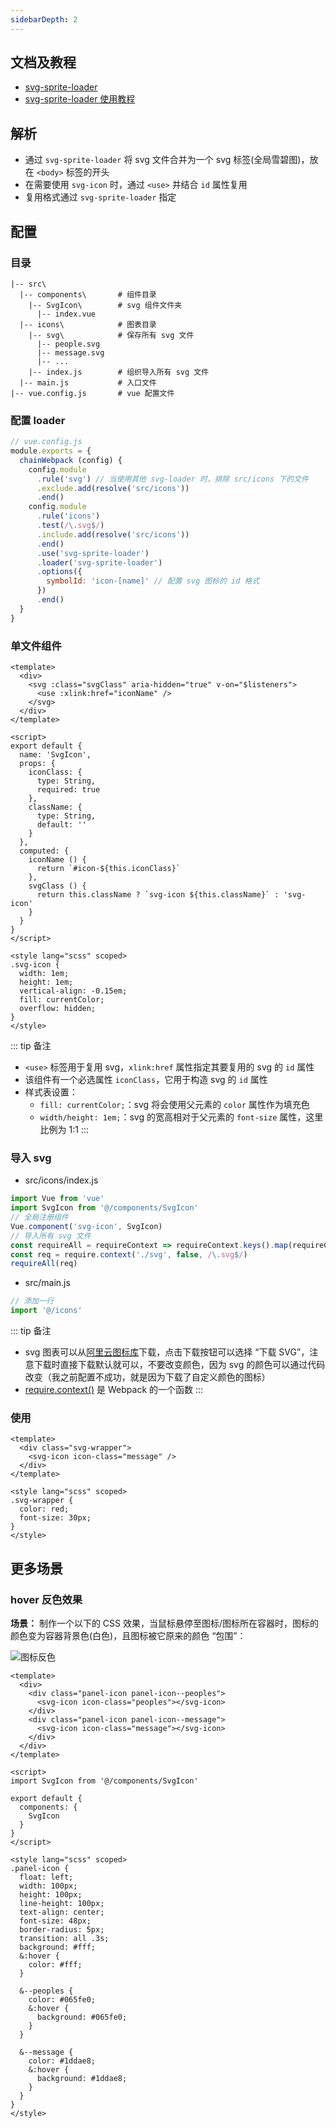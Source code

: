 ```yaml
---
sidebarDepth: 2
---
```


## 文档及教程

+ [svg-sprite-loader](https://github.com/JetBrains/svg-sprite-loader)
+ [svg-sprite-loader 使用教程](https://www.jianshu.com/p/70f9c9268c83)



## 解析

+ 通过 `svg-sprite-loader` 将 svg 文件合并为一个 svg 标签(全局雪碧图)，放在 `<body>` 标签的开头
+ 在需要使用 `svg-icon` 时，通过 `<use>` 并结合 `id` 属性复用
+ 复用格式通过 `svg-sprite-loader` 指定


## 配置

### 目录

```
|-- src\
  |-- components\       # 组件目录
    |-- SvgIcon\        # svg 组件文件夹
      |-- index.vue
  |-- icons\            # 图表目录
    |-- svg\            # 保存所有 svg 文件
      |-- people.svg
      |-- message.svg
      |-- ...
    |-- index.js        # 组织导入所有 svg 文件
  |-- main.js           # 入口文件
|-- vue.config.js       # vue 配置文件
```

### 配置 loader

```js
// vue.config.js
module.exports = {
  chainWebpack (config) {
    config.module
      .rule('svg') // 当使用其他 svg-loader 时，排除 src/icons 下的文件
      .exclude.add(resolve('src/icons'))
      .end()
    config.module
      .rule('icons')
      .test(/\.svg$/)
      .include.add(resolve('src/icons'))
      .end()
      .use('svg-sprite-loader')
      .loader('svg-sprite-loader')
      .options({
        symbolId: 'icon-[name]' // 配置 svg 图标的 id 格式
      })
      .end()
  }
}
```

### 单文件组件

```vue
<template>
  <div>
    <svg :class="svgClass" aria-hidden="true" v-on="$listeners">
      <use :xlink:href="iconName" />
    </svg>
  </div>
</template>

<script>
export default {
  name: 'SvgIcon',
  props: {
    iconClass: {
      type: String,
      required: true
    },
    className: {
      type: String,
      default: ''
    }
  },
  computed: {
    iconName () {
      return `#icon-${this.iconClass}`
    },
    svgClass () {
      return this.className ? `svg-icon ${this.className}` : 'svg-icon'
    }
  }
}
</script>

<style lang="scss" scoped>
.svg-icon {
  width: 1em;
  height: 1em;
  vertical-align: -0.15em;
  fill: currentColor;
  overflow: hidden;
}
</style>
```

::: tip 备注
+ `<use>` 标签用于复用 svg，`xlink:href` 属性指定其要复用的 svg 的 `id` 属性
+ 该组件有一个必选属性 `iconClass`，它用于构造 svg 的 `id` 属性
+ 样式表设置：
  + `fill: currentColor;`：svg 将会使用父元素的 `color` 属性作为填充色
  + `width/height: 1em;`：svg 的宽高相对于父元素的 `font-size` 属性，这里比例为 1:1
:::

### 导入 svg

+ src/icons/index.js
```js
import Vue from 'vue'
import SvgIcon from '@/components/SvgIcon'
// 全局注册组件
Vue.component('svg-icon', SvgIcon)
// 导入所有 svg 文件
const requireAll = requireContext => requireContext.keys().map(requireContext)
const req = require.context('./svg', false, /\.svg$/)
requireAll(req)
```

+ src/main.js
```js
// 添加一行
import '@/icons'
```

::: tip 备注
+ svg 图表可以从[阿里云图标库](https://www.iconfont.cn/)下载，点击下载按钮可以选择 “下载 SVG”，注意下载时直接下载默认就可以，不要改变颜色，因为 svg 的颜色可以通过代码改变（我之前配置不成功，就是因为下载了自定义颜色的图标）
+ [require.context()](https://www.webpackjs.com/api/module-methods/#require-context) 是 Webpack 的一个函数
:::

### 使用

```vue
<template>
  <div class="svg-wrapper">
    <svg-icon icon-class="message" />
  </div>
</template>

<style lang="scss" scoped>
.svg-wrapper {
  color: red;
  font-size: 30px;
}
</style>
```


## 更多场景

### hover 反色效果

**场景：** 制作一个以下的 CSS 效果，当鼠标悬停至图标/图标所在容器时，图标的颜色变为容器背景色(白色)，且图标被它原来的颜色 “包围”：

![图标反色](./imgs/svg-inverse.png)

```vue
<template>
  <div>
    <div class="panel-icon panel-icon--peoples">
      <svg-icon icon-class="peoples"></svg-icon>
    </div>
    <div class="panel-icon panel-icon--message">
      <svg-icon icon-class="message"></svg-icon>
    </div>
  </div>
</template>

<script>
import SvgIcon from '@/components/SvgIcon'

export default {
  components: {
    SvgIcon
  }
}
</script>

<style lang="scss" scoped>
.panel-icon {
  float: left;
  width: 100px;
  height: 100px;
  line-height: 100px;
  text-align: center;
  font-size: 48px;
  border-radius: 5px;
  transition: all .3s;
  background: #fff;
  &:hover {
    color: #fff;
  }

  &--peoples {
    color: #065fe0;
    &:hover {
      background: #065fe0;
    }
  }

  &--message {
    color: #1ddae8;
    &:hover {
      background: #1ddae8;
    }
  }
}
</style>
```
